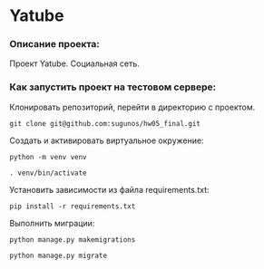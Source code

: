 # Yatube

### Описание проекта:

Проект Yatube. Социальная сеть.

### Как запустить проект на тестовом сервере:
Клонировать репозиторий, перейти в директорию с проектом.

```
git clone git@github.com:sugunos/hw05_final.git
```

Cоздать и активировать виртуальное окружение:

```
python -m venv venv
```

```
. venv/bin/activate
```

Установить зависимости из файла requirements.txt:

```
pip install -r requirements.txt
```

Выполнить миграции:

```
python manage.py makemigrations
```
```
python manage.py migrate
```


